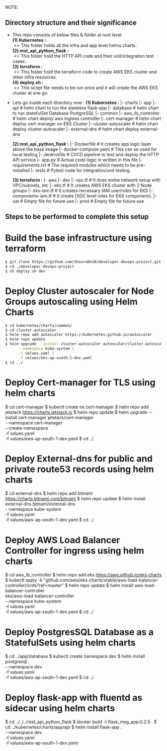 
NOTE: 

## Directory structure and their significance

  - This repo consists of below files & folder at root level.<br />
    **(1) Kubernetes :**<br />
        &nbsp;<> This folder holds all the infra and app level helms charts.<br />
    **(2) rest_api_python_flask :**<br />
        &nbsp;<> This folder hold the HTTP API code and their unit/integration test cases.<br />
    **(3) terraform :**<br />
        &nbsp;<> This folder hold the terraform code to create AWS EKS cluster and other infra resources.<br />
    **(4) deploy.sh :**<br />
        &nbsp;<> This script file needs to be run once and it will create the AWS EKS cluster at one go.<br />

  - Lets go inside each directory now :
    **(1) Kubernetes :**
         |- charts 
             |- app
                 |- api                # helm chart to run the stateless flask-app
                 |- database           # helm chart to run statefulSet Database PostgreSQL
             |- common 
                 |- aws_lb_controller     # helm chart deploy aws ingress controller
                 |- cert-manager          # helm chart deploy cert-manager on EKS Cluster
                 |- cluster-autoscaler    # helm chart deploy cluster-autoscaler 
                 |- external-dns          # helm chart deploy external-dns

    **(2) rest_api_python_flask :**
         |- Dockerfile               # It creates app logic layer above the base image
         |- docker-compose.yaml      # This can se used for local testing
         |- Jenkinsfile              # CI/CD pipeline to test and deploy the HTTP API service
         |- app.py                   # Actual code logic in written in this file
         |- requirements.txt         # The required modules which needs to be pre-installed
         |- tests                    # Pytest code for integration/unit testing.

    **(3) terraform :**
         |- aws
             |- dev
                 |- vpc.tf             # It does entire network setup with VPC/subnets, etc
                 |- eks.tf             # It creates AWS EKS cluster with 2 Node groups
                 |- eks-iam.tf         # It creates necessary IAM user/roles for EKS
                 |- components-iam.tf  # It create OIDC level roles for EKS components.
             |- uat                    # Empty file for future use
             |- prod                   # Empty file for future use

## Steps to be performed to complete this setup

# Build the base infrastructure using terraform

  ```sh
  $ git clone https://github.com/Shourabh28/developer-devops-project.git
  $ cd ./developer-devops-project
  $ sh deploy.sh dev 
  ```

# Deploy Cluster autoscaler for Node Groups autoscaling using Helm Charts

  ```sh
  $ cd kubernetes/charts/common/
  $ cd cluster-autoscaler
  $ helm repo add autoscaler https://kubernetes.github.io/autoscaler
  $ helm repo update
  $ helm upgrade --install cluster-autoscaler autoscaler/cluster-autoscaler \
        --namespace kube-system \
        -f values.yaml \
        -f values/eks-ap-south-1-dev.yaml
  $ cd ../
  ```

# Deploy Cert-manager for TLS using helm charts

  $ cd cert-manager
  $ kubectl create ns cert-manager
  $ helm repo add jetstack https://charts.jetstack.io
  $ helm repo update
  $ helm upgrade --install cert-manager jetstack/cert-manager \
        --namespace cert-manager \
        --create-namespace \
        -f values.yaml \
        -f values/aws-ap-south-1-dev.yaml
  $ cd ../

# Deploy External-dns for public and private route53 records using helm charts

  $ cd external-dns
  $ helm repo add bitnami https://charts.bitnami.com/bitnami
  $ helm repo update
  $ helm install external-dns bitnami/external-dns \
        --namespace kube-system \
        -f values.yaml \
        -f values/aws-ap-south-1-dev.yaml
  $ cd ../

# Deploy AWS Load Balancer Controller for ingress using helm charts

  $ cd aws_lb_controller
  $ helm repo add eks https://aws.github.io/eks-charts
  $ kubectl apply -k "github.com/aws/eks-charts/stable/aws-load-balancer-controller//crds?ref=master"
  $ helm repo update
  $ helm install aws-load-balancer-controller \
        eks/aws-load-balancer-controller \
        --namespace kube-system \
        -f values.yaml \
        -f values/aws-ap-south-1-dev.yaml
  $ cd ../

# Deploy PostgresSQL Database as a StatefulSets using helm charts

  $ cd ../app/database
  $ kubectl create namespace dev
  $ helm install postgresql . \
        --namespace dev \
        -f values.yaml \
        -f values/aws-ap-south-1-dev.yaml
  $ cd ../

# Deploy flask-app with fluentd as sidecar using helm charts

  $ cd ../../../rest_api_python_flask
  $ docker build -t flask_msg_app:0.2.5 .
  $ cd ../kubernetes/charts/app/api
  $ helm install flask-app . \
        --namespace dev \
        -f values.yaml \
        -f values/aws-ap-south-1-dev.yaml 

